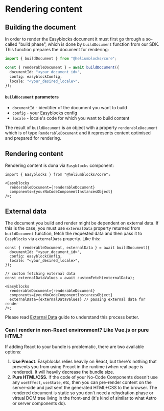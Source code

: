 # Rendering content

## Building the document

In order to render the Easyblocks document it must first go through a so-called "build phase", which is done by `buildDocument` function from our SDK. This function prepares the document for rendering:

```typescript
import { buildDocument } from "@heliumblocks/core";

const { renderableDocument } = await buildDocument({
  documentId: "<your_document_id>",
  config: easyblockConfig,
  locale: "<your_desired_locale>",
});
```

#### `buildDocument` parameters

- `documentId` - identifier of the document you want to build
- `config` - your Easyblocks config
- `locale` - locale's code for which you want to build content

The result of `buildDocument` is an object with a property `renderableDocument` which is of type `RenderableDocument` and it represents content optimised and prepared for rendering.

## Rendering content

Rendering content is dona via `Easyblocks` component:

```tsx
import { Easyblocks } from "@heliumblocks/core";

<Easyblocks
  renderableDocument={renderableDocument}
  components={yourNoCodeComponentInstancesObject}
/>;
```

## External data

The document you build and render might be dependent on external data. If this is the case, you must use `externalData` property returned from `buildDocument` function, fetch the requested data and then pass it to `Easyblocks` via `externalData` property. Like this:

```tsx
const { renderableDocument, externalData } = await buildDocument({
  documentId: "<your_document_id>",
  config: easyblockConfig,
  locale: "<your_desired_locale>",
});

// custom fetching external data
const externalDataValues = await customFetch(externalData);

<Easyblocks
  renderableDocument={renderableDocument}
  components={yourNoCodeComponentInstancesObject}
  externalData={externalDataValues} // passing external data for render
/>;
```

Please read [External Data](external-data.md) guide to understand this process better.

### Can I render in non-React environment? Like Vue.js or pure HTML?

If adding React to your bundle is problematic, there are two available options:

1. **Use Preact**. Easyblocks relies heavily on React, but there's nothing that prevents you from using Preact in the runtime (when real page is rendered). It will heavily decrease the bundle size.
2. **Pure HTML/CSS.** If the code of your No-Code Components doesn't use any `useEffect`, `useState`, etc, then you can pre-render content on the server-side and just sent the generated HTML+CSS to the browser. The rendered document is static so you don't need a rehydration phase or virtual DOM tree living in the front-end (it's kind of similar to what Astro or server components do).

